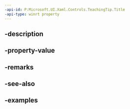 ```yaml
---
-api-id: P:Microsoft.UI.Xaml.Controls.TeachingTip.Title
-api-type: winrt property
---
```


## -description

## -property-value

## -remarks

## -see-also

## -examples

